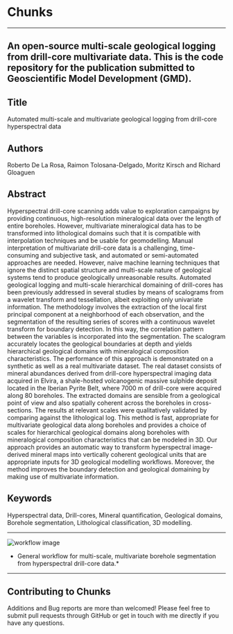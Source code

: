 # Chunks
-------
An open-source multi-scale geological logging from drill-core multivariate data.
This is the code repository for the publication submitted to Geoscientific Model Development (GMD). 
-------

Title
-------
Automated multi-scale and multivariate geological logging from drill-core hyperspectral data

Authors
-------
Roberto De La Rosa, Raimon Tolosana-Delgado, Moritz Kirsch and Richard Gloaguen

Abstract
-------
Hyperspectral drill-core scanning adds value to exploration campaigns by providing continuous, high-resolution mineralogical data over the length of entire boreholes. However, multivariate mineralogical data has to be transformed into lithological domains such that it is compatible with interpolation techniques and be usable for geomodelling. Manual interpretation of multivariate drill-core data is a challenging, time-consuming and subjective task, and automated or semi-automated approaches are needed. However, naive machine learning techniques that ignore the distinct spatial structure and multi-scale nature of geological systems tend to produce geologically unreasonable results. Automated geological logging and multi-scale hierarchical domaining of drill-cores has been previously addressed in several studies by means of scalograms from a wavelet transform and tessellation, albeit exploiting only univariate information. 
The methodology involves the  extraction of the local first principal component at a neighborhood of each observation, and the segmentation of the resulting series of scores with a continuous wavelet transform for boundary detection. In this way, the correlation pattern between the variables is incorporated into the segmentation. The scalogram accurately locates the geological boundaries at depth and yields hierarchical geological domains with mineralogical composition characteristics. The performance  of this approach is demonstrated on a synthetic as well as a real multivariate dataset. The real dataset consists of mineral abundances derived from drill-core hyperspectral imaging data acquired in Elvira, a shale-hosted volcanogenic massive sulphide deposit located in the Iberian Pyrite Belt, where 7000 m of drill-core were acquired along 80 boreholes. The extracted domains are sensible from a geological point of view and also spatially coherent across the boreholes in cross-sections. The results at relevant  scales were qualitatively validated by comparing against the lithological log. This method is fast, appropriate for multivariate geological data along boreholes and provides a choice of scales for hierarchical geological domains along boreholes with mineralogical composition characteristics that can be modeled in 3D. Our approach provides an automatic way to transform hyperspectral image-derived mineral maps into vertically coherent geological units that are appropriate inputs for 3D geological modelling workflows. Moreover, the method  improves the boundary detection and geological domaining by making use of multivariate information.

Keywords
-------
Hyperspectral data, Drill-cores, Mineral quantification, Geological domains, Borehole segmentation, Lithological classification, 3D modelling.


-------

![workflow image](docs/fig02.png)

* General workflow for multi-scale, multivariate borehole segmentation from hyperspectral drill-core data.*

-------


Contributing to  Chunks
-------

Additions and Bug reports  are more than welcomed!
Please feel free to submit pull requests through GitHub or get in touch with me directly if
you have any questions. 
